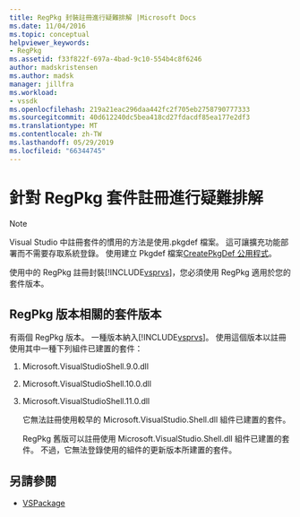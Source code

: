 ```yaml
---
title: RegPkg 封裝註冊進行疑難排解 |Microsoft Docs
ms.date: 11/04/2016
ms.topic: conceptual
helpviewer_keywords:
- RegPkg
ms.assetid: f33f822f-697a-4bad-9c10-554b4c8f6246
author: madskristensen
ms.author: madsk
manager: jillfra
ms.workload:
- vssdk
ms.openlocfilehash: 219a21eac296daa442fc2f705eb2758790777333
ms.sourcegitcommit: 40d612240dc5bea418cd27fdacdf85ea177e2df3
ms.translationtype: MT
ms.contentlocale: zh-TW
ms.lasthandoff: 05/29/2019
ms.locfileid: "66344745"
---
```

# <a name="troubleshooting-regpkg-package-registration"></a>針對 RegPkg 套件註冊進行疑難排解
> [!NOTE]
> Visual Studio 中註冊套件的慣用的方法是使用.pkgdef 檔案。 這可讓擴充功能部署而不需要存取系統登錄。 使用建立 Pkgdef 檔案[CreatePkgDef 公用程式](../../extensibility/internals/createpkgdef-utility.md)。

 使用中的 RegPkg 註冊封裝[!INCLUDE[vsprvs](../../code-quality/includes/vsprvs_md.md)]，您必須使用 RegPkg 適用於您的套件版本。

## <a name="regpkg-versions-related-to-package-versions"></a>RegPkg 版本相關的套件版本
 有兩個 RegPkg 版本。 一種版本納入[!INCLUDE[vsprvs](../../code-quality/includes/vsprvs_md.md)]。 使用這個版本以註冊使用其中一種下列組件已建置的套件：

1. Microsoft.VisualStudioShell.9.0.dll

2. Microsoft.VisualStudioShell.10.0.dll

3. Microsoft.VisualStudioShell.11.0.dll

   它無法註冊使用較早的 Microsoft.VisualStudio.Shell.dll 組件已建置的套件。

   RegPkg 舊版可以註冊使用 Microsoft.VisualStudio.Shell.dll 組件已建置的套件。 不過，它無法登錄使用的組件的更新版本所建置的套件。

## <a name="see-also"></a>另請參閱
- [VSPackage](../../extensibility/internals/vspackages.md)